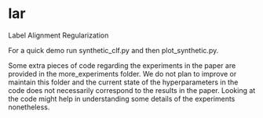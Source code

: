 # lar
Label Alignment Regularization

For a quick demo run synthetic_clf.py and then plot_synthetic.py.

Some extra pieces of code regarding the experiments in the paper are provided in the more_experiments folder. We do not plan to improve or maintain this folder and the current state of the hyperparameters in the code does not necessarily correspond to the results in the paper. Looking at the code might help in understanding some details of the experiments nonetheless.
